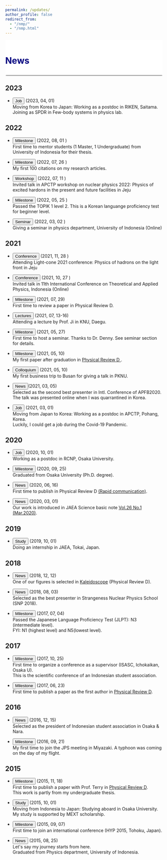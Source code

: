 ```yaml
---
permalink: /updates/
author_profile: false
redirect_from: 
  - "/nmp/"
  - "/nmp.html"
---
```


<div style="display: block;background-color:white;position: sticky;top: 0px; padding: 10px 0px 10px 0px;box-shadow: 0 4px 2px -2px gray;z-index: 1;"> 
  <h1 style="color:#000080"> News</h1> </div>

<h2> 2023 </h2>

* <button class="btn--article">Job</button> (2023, 04, 01)<br>
  Moving from Korea to Japan: Working as a postdoc in RIKEN, Saitama.<br>
  Joining as SPDR in Few-body systems in physics lab.

<h2> 2022 </h2>

* <button class="btn--article-black">Milestone</button> (2022, 08, 01 )  <br>
  First time to mentor students (1 Master, 1 Undergraduate) from University of Indonesia for their thesis.

* <button class="btn--article-black">Milestone</button> (2022, 07, 26 ) <br>
  My first 100 citations on my research articles. 

* <button class="btn--article-blue"> Workshop </button> (2022, 07, 11 ) <br> 
  Invited talk in APCTP workshop on nuclear physics 2022: Physics of excited hardons in the present and future facilities in Jeju

* <button class="btn--article-black">Milestone</button> (2022, 05, 25 )  <br>
  Passed the TOPIK 1 level 2. This is a Korean languange proficiency test for beginner level. 
  
* <button class="btn--article-blue">Seminar </button> (2022, 03, 02 )<br> 
  Giving a seminar in physics department, University of Indonesia (Online)

<h2> 2021 </h2>

* <button class="btn--article-blue">Conference </button> (2021, 11, 28 )  <br>
  Attending Light-cone 2021 conference: Physics of hadrons on the light front in Jeju

* <button class="btn--article-blue">Comference </button> (2021, 10, 27 )  <br> 
  Invited talk in 11th International Conference on Theoretical and Applied Physics, Indonesia (Online)
 
* <button class="btn--article-black">Milestone</button> (2021, 07, 29)  <br>
  First time to review a paper in Physical Review D.
  
*  <button class="btn--article-blue">Lectures</button> (2021, 07, 13-16) <br>
  Attending a lecture by Prof. Ji in KNU, Daegu.

* <button class="btn--article-black">Milestone</button> (2021, 05, 27)  <br>
  First time to host a seminar. Thanks to Dr. Denny. See seminar section for details.

* <button class="btn--article-black">Milestone</button> (2021, 05, 10)  <br>
  My first paper after graduation in <a href="https://journals.aps.org/prd/abstract/10.1103/PhysRevD.103.094003"> Physical Review D </a>.

* <button class="btn--article-blue">Colloquium</button> (2021, 05, 10) <br>
  My first business trip to Busan for giving a talk in PKNU.

* <button class="btn--article-red">News</button>(2021, 03, 05)  <br>
  Selected as the second best presenter in Intl. Conference of APFB2020.<br>
  The talk was presented online when I was quarrantined in Korea.
    
* <button class="btn--article">Job</button> (2021, 03, 01)<br>
  Moving from Japan to Korea: Working as a postdoc in APCTP, Pohang, Korea.<br>
  Luckily, I could get a job during the Covid-19 Pandemic.

<h2> 2020 </h2>

*  <button class="btn--article">Job</button>  (2020, 10, 01)<br>
  Working as a postdoc in RCNP, Osaka University.

* <button class="btn--article-black">Milestone</button> (2020, 09, 25) <br>
  Graduated from Osaka University (Ph.D. degree).
  
* <button class="btn--article-red">News</button> (2020, 06, 16) <br>
  First time to publish in Physical Review D <a href="https://journals.aps.org/prd/abstract/10.1103/PhysRevD.101.111502">(Rapid communication)</a>.
  
* <button class="btn--article-red">News</button> (2020, 03, 01) <br>
  Our work is introduced in JAEA Science basic note <a href="https://asrc.jaea.go.jp/publication/note/pdf/41kagaku/41_06.pdf">Vol.26 No.1 (Mar.2020)</a>.

<h2> 2019 </h2>

* <button class="btn--article">Study</button> (2019, 10, 01) <br>
  Doing an internship in JAEA, Tokai, Japan.

<h2> 2018 </h2>

* <button class="btn--article-red">News</button> (2018, 12, 12) <br>
  One of our figures is selected in <a href="https://journals.aps.org/prd/kaleidoscope/prd/98/11/114007">Kaleidoscope</a> (Physical Review D).

* <button class="btn--article-red">News</button> (2018, 08, 03) <br>
  Selected as the best presenter in Strangeness Nuclear Physics School (SNP 2018).

* <button class="btn--article-black">Milestone</button>  (2017, 07, 04) <br>
  Passed the Japanese Language Proficiency Test (JLPT): N3 (intermediate level). <br>
  FYI: N1 (highest level) and N5(lowest level).

<h2> 2017 </h2>

*  <button class="btn--article-black">Milestone</button> (2017, 10, 25)<br>
  First time to organize a conference as a supervisor (ISASC, Ichokaikan, Osaka U). <br>
  This is the scientific conference of an Indonesian student association.

* <button class="btn--article-black">Milestone</button> (2017, 06, 23) <br>
  First time to publish a paper as the first author in <a href="https://journals.aps.org/prd/abstract/10.1103/PhysRevD.95.114018">Physical Review D</a>.

<h2> 2016 </h2>

* <button class="btn--article-red">News</button> (2016, 12, 15)  <br>
  Selected as the president of Indonesian student association in Osaka & Nara.

* <button class="btn--article-black">Milestone</button> (2016, 09, 21)  <br>
  My first time to join the JPS meeting in Miyazaki. A typhoon was coming on the day of my flight.

<h2> 2015 </h2>

* <button class="btn--article-black">Milestone</button> (2015, 11, 18)  <br>
  First time to publish a paper with Prof. Terry in <a href="https://journals.aps.org/prd/abstract/10.1103/PhysRevD.92.094019">Physical Review D</a>. <br>
  This work is partly from my undergraduate thesis.

* <button class="btn--article">Study</button> (2015, 10, 01) <br> 
  Moving from Indonesia to Japan: Studying aboard in Osaka University. <br>
  My study is supported by MEXT scholarship.
  
* <button class="btn--article-black">Milestone</button> (2015, 09, 07)  <br>
  First time to join an international conference (HYP 2015, Tohoku, Japan). 
  
*  <button class="btn--article-red">News</button> (2015, 08, 25)<br>
  Let's say my journey starts from here. <br>
  Graduated from Physics department, University of Indonesia. 
